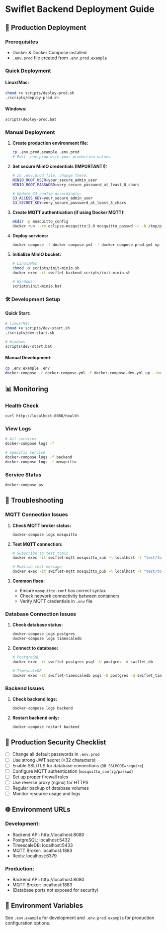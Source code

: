 # Swiflet Backend Deployment Guide

## 🚀 Production Deployment

### Prerequisites

- Docker & Docker Compose installed
- `.env.prod` file created from `.env.prod.example`

### Quick Deployment

#### Linux/Mac:

```bash
chmod +x scripts/deploy-prod.sh
./scripts/deploy-prod.sh
```

#### Windows:

```cmd
scripts\deploy-prod.bat
```

### Manual Deployment

1. **Create production environment file:**

   ```bash
   cp .env.prod.example .env.prod
   # Edit .env.prod with your production values
   ```

2. **Set secure MinIO credentials (IMPORTANT!):**

   ```bash
   # In .env.prod file, change these:
   MINIO_ROOT_USER=your_secure_admin_user
   MINIO_ROOT_PASSWORD=very_secure_password_at_least_8_chars

   # Update S3 config accordingly:
   S3_ACCESS_KEY=your_secure_admin_user
   S3_SECRET_KEY=very_secure_password_at_least_8_chars
   ```

3. **Create MQTT authentication (if using Docker MQTT):**

   ```bash
   mkdir -p mosquitto_config
   docker run --rm eclipse-mosquitto:2.0 mosquitto_passwd -c -b /tmp/passwd your_mqtt_user your_mqtt_password > mosquitto_config/passwd
   ```

4. **Deploy services:**

   ```bash
   docker-compose -f docker-compose.yml -f docker-compose.prod.yml up -d --build
   ```

5. **Initialize MinIO bucket:**

   ```bash
   # Linux/Mac
   chmod +x scripts/init-minio.sh
   docker exec -it swiflet-backend scripts/init-minio.sh

   # Windows
   scripts\init-minio.bat
   ```

### 🛠️ Development Setup

#### Quick Start:

```bash
# Linux/Mac
chmod +x scripts/dev-start.sh
./scripts/dev-start.sh

# Windows
scripts\dev-start.bat
```

#### Manual Development:

```bash
cp .env.example .env
docker-compose -f docker-compose.yml -f docker-compose.dev.yml up --build
```

## 📊 Monitoring

### Health Check

```bash
curl http://localhost:8080/health
```

### View Logs

```bash
# All services
docker-compose logs -f

# Specific service
docker-compose logs -f backend
docker-compose logs -f mosquitto
```

### Service Status

```bash
docker-compose ps
```

## 🔧 Troubleshooting

### MQTT Connection Issues

1. **Check MQTT broker status:**

   ```bash
   docker-compose logs mosquitto
   ```

2. **Test MQTT connection:**

   ```bash
   # Subscribe to test topic
   docker exec -it swiflet-mqtt mosquitto_sub -h localhost -t "test/topic"

   # Publish test message
   docker exec -it swiflet-mqtt mosquitto_pub -h localhost -t "test/topic" -m "Hello MQTT"
   ```

3. **Common fixes:**
   - Ensure `mosquitto.conf` has correct syntax
   - Check network connectivity between containers
   - Verify MQTT credentials in `.env` file

### Database Connection Issues

1. **Check database status:**

   ```bash
   docker-compose logs postgres
   docker-compose logs timescaledb
   ```

2. **Connect to database:**

   ```bash
   # PostgreSQL
   docker exec -it swiflet-postgres psql -U postgres -d swiflet_db

   # TimescaleDB
   docker exec -it swiflet-timescaledb psql -U postgres -d swiflet_timeseries
   ```

### Backend Issues

1. **Check backend logs:**

   ```bash
   docker-compose logs backend
   ```

2. **Restart backend only:**
   ```bash
   docker-compose restart backend
   ```

## 🔐 Production Security Checklist

- [ ] Change all default passwords in `.env.prod`
- [ ] Use strong JWT secret (>32 characters)
- [ ] Enable SSL/TLS for database connections (`DB_SSLMODE=require`)
- [ ] Configure MQTT authentication (`mosquitto_config/passwd`)
- [ ] Set up proper firewall rules
- [ ] Use reverse proxy (nginx) for HTTPS
- [ ] Regular backup of database volumes
- [ ] Monitor resource usage and logs

## 🌐 Environment URLs

### Development:

- Backend API: http://localhost:8080
- PostgreSQL: localhost:5432
- TimescaleDB: localhost:5433
- MQTT Broker: localhost:1883
- Redis: localhost:6379

### Production:

- Backend API: http://localhost:8080
- MQTT Broker: localhost:1883
- (Database ports not exposed for security)

## 📝 Environment Variables

See `.env.example` for development and `.env.prod.example` for production configuration options.
